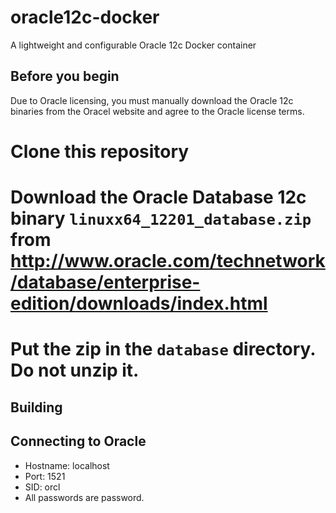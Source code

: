 # oracle12c-docker
A lightweight and configurable Oracle 12c Docker container

Before you begin
----------------

Due to Oracle licensing, you must manually download the Oracle 12c binaries from the Oracel website and agree to the Oracle license terms.

# Clone this repository
# Download the Oracle Database 12c binary `linuxx64_12201_database.zip` from http://www.oracle.com/technetwork/database/enterprise-edition/downloads/index.html
# Put the zip in the `database` directory. Do not unzip it.

Building
--------



Connecting to Oracle
--------------------

* Hostname: localhost
* Port: 1521
* SID: orcl
* All passwords are password.
